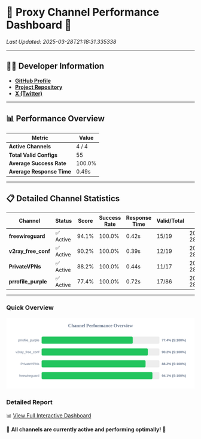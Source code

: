 # 🌟 Proxy Channel Performance Dashboard 🌟

_Last Updated: 2025-03-28T21:18:31.335338_

---

## 👩‍💻 Developer Information

- **[GitHub Profile](https://github.com/4n0nymou3)**  
- **[Project Repository](https://github.com/4n0nymou3/multi-proxy-config-fetcher)**  
- **[X (Twitter)](https://x.com/4n0nymou3)**  

---

## 📊 Performance Overview

| Metric                | Value       |
|-----------------------|-------------|
| **Active Channels**   | 4 / 4       |
| **Total Valid Configs** | 55          |
| **Average Success Rate** | 100.0%      |
| **Average Response Time** | 0.49s       |

---

## 📋 Detailed Channel Statistics

| Channel          | Status     | Score  | Success Rate | Response Time | Valid/Total | Last Success               |
|------------------|------------|--------|--------------|---------------|-------------|----------------------------|
| **freewireguard**  | ✅ Active  | 94.1%  | 100.0% | 0.42s         | 15/19       | 2025-03-28T21:18:31.333939 |
| **v2ray_free_conf**  | ✅ Active  | 90.2%  | 100.0% | 0.39s         | 12/19       | 2025-03-28T21:18:30.408632 |
| **PrivateVPNs**  | ✅ Active  | 88.2%  | 100.0% | 0.44s         | 11/17       | 2025-03-28T21:18:30.884382 |
| **prrofile_purple**  | ✅ Active  | 77.4%  | 100.0% | 0.72s         | 17/86       | 2025-03-28T21:18:29.920233 |

---

### Quick Overview
<div align="center">
  <a href="https://raw.githubusercontent.com/nullluser/NullRepo/refs/heads/main/assets/channel_stats_chart.svg">
    <img src="https://raw.githubusercontent.com/nullluser/NullRepo/refs/heads/main/assets/channel_stats_chart.svg" alt="Source Performance Statistics" width="800">
  </a>
</div>

### Detailed Report
📊 [View Full Interactive Dashboard](https://htmlpreview.github.io/?https://github.com/nullluser/NullRepo/blob/main/assets/performance_report.html)

🎉 **All channels are currently active and performing optimally!** 🎉
